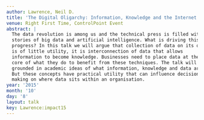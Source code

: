 ```yaml
---
author: Lawrence, Neil D.
title: 'The Digital Oligarchy: Information, Knowledge and the Internet Era'
venue: Right First Time, ControlPoint Event
abstract: |
  The data revolution is among us and the technical press is filled with
  stories of big data and artificial intelligence. What is driving this
  progress? In this talk we will argue that collection of data on its own
  is of little utility, it is interconnection of data that allows
  information to become knowledge. Businesses need to place data at the
  core of what they do to benefit from these techniques. The talk will be
  grounded in academic ideas of what information, knowledge and data are.
  But these concepts have practical utility that can influence decision
  making on where data sits within an organisation.
year: '2015'
month: '10'
day: '8'
layout: talk
key: Lawrence:impact15
---
```

